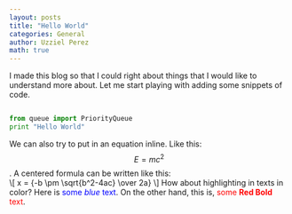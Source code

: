 ```yaml
---
layout: posts
title: "Hello World"
categories: General
author: Uzziel Perez
math: true
---
```

<!-- ## Getting Acquainted with markdown -->
I made this blog so that I could right about things that I would like to understand more about. Let me start playing with adding some snippets of code.

  ```python

  from queue import PriorityQueue
  print "Hello World"

  ```


We can also try to put in an equation inline. Like this: $$E = mc^{2}$$.  A centered formula can be written like this:  
\\[ x = {-b \pm \sqrt{b^2-4ac} \over 2a} \\]  How about highlighting in texts in color?  Here is <span style="color:blue">some *blue* text</span>.  On the other hand, this is, <span style="color:red">some **Red Bold** text</span>.


<!-- ## License

MIT © [Uzziel Perez](uzzie.perez@github.io) -->
